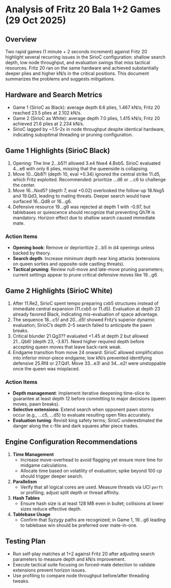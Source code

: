 # Analysis of Fritz 20 Bala 1+2 Games (29 Oct 2025)

## Overview
Two rapid games (1 minute + 2 seconds increment) against Fritz 20 highlight several recurring issues in the SirioC configuration: shallow search depth, low node throughput, and evaluation swings that miss tactical resources. Fritz 20 ran on the same hardware and achieved substantially deeper plies and higher kN/s in the critical positions. This document summarizes the problems and suggests mitigations.

## Hardware and Search Metrics
* Game 1 (SirioC as Black): average depth 6.6 plies, 1.467 kN/s; Fritz 20 reached 23.5 plies at 2.102 kN/s.
* Game 2 (SirioC as White): average depth 7.0 plies, 1.415 kN/s; Fritz 20 achieved 21.6 plies at 2.234 kN/s.
* SirioC lagged by ~1.5–2x in node throughput despite identical hardware, indicating suboptimal threading or pruning configuration.

## Game 1 Highlights (SirioC Black)
1. Opening: The line 2...b5?! allowed 3.e4 Nxe4 4.Bxb5. SirioC evaluated 4...e6 with only 6 plies, missing that the queenside is collapsing.
2. Move 10...Qb8?! (depth 10, eval +0.34) ignored the central strike 11.d5, which Fritz exploited. Recommended: prioritize ...d6 or ...c6 to challenge the center.
3. Move 16...Nxd5? (depth 7, eval +0.02) overlooked the follow-up 18.Nxg5 and 19.Qd3, leading to mating threats. Deeper search would have surfaced 16...Qd8 or 16...g6.
4. Defensive resource 19...g6 was rejected at depth 1 with -0.97, but tablebases or quiescence should recognize that preventing Qh7# is mandatory. Horizon effect due to shallow search caused immediate mate.

### Action Items
* **Opening book**: Remove or deprioritize 2...b5 in d4 openings unless backed by theory.
* **Search depth**: Increase minimum depth near king attacks (extensions on queen sorties and opposite-side castling threats).
* **Tactical pruning**: Review null-move and late-move pruning parameters; current settings appear to prune critical defensive moves like 19...g6.

## Game 2 Highlights (SirioC White)
1. After 11.Re2, SirioC spent tempo preparing cxb5 structures instead of immediate central expansion (11.cxb5 or 11.d5). Evaluation at depth 23 already favored Black, indicating mis-evaluation of space advantage.
2. The sequence 18...c5! and 20...d5! showed Fritz’s superior dynamic evaluation; SirioC’s depth 2–5 search failed to anticipate the pawn breaks.
3. Critical blunder 21.Qg3?? evaluated +1.45 at depth 2 but allowed 21...Qb6! (depth 23, -3.87). Need higher required depth before accepting queen moves that leave back-rank weak.
4. Endgame transition from move 24 onward: SirioC allowed simplification into inferior minor-piece endgame; low kN/s prevented identifying defensive 25.Rf4 or 27.Qd1. Move 33...e3! and 34...e2! were unstoppable once the queen was misplaced.

### Action Items
* **Depth management**: Implement iterative deepening time-slice to guarantee at least depth 12 before committing to major decisions (queen moves, pawn breaks).
* **Selective extensions**: Extend search when opponent pawn storms occur (e.g., ...c5, ...d5) to evaluate resulting open files accurately.
* **Evaluation tuning**: Revisit king safety terms; SirioC underestimated the danger along the c-file and dark squares after piece trades.

## Engine Configuration Recommendations
1. **Time Management**
   * Increase move-overhead to avoid flagging yet ensure more time for midgame calculations.
   * Allocate time based on volatility of evaluation; spike beyond 100 cp should trigger deeper search.
2. **Parallelism**
   * Verify that all logical cores are used. Measure threads via UCI `perft` or profiling; adjust split depth or thread affinity.
3. **Hash Tables**
   * Ensure hash size is at least 128 MB even in bullet; collisions at lower sizes reduce effective depth.
4. **Tablebase Usage**
   * Confirm that Syzygy paths are recognized; in Game 1, 19...g6 leading to tablebase win should be preferred over mate-in-one.

## Testing Plan
* Run self-play matches at 1+2 against Fritz 20 after adjusting search parameters to measure depth and kN/s improvement.
* Execute tactical suite focusing on forced-mate detection to validate extensions prevent horizon issues.
* Use profiling to compare node throughput before/after threading tweaks.

